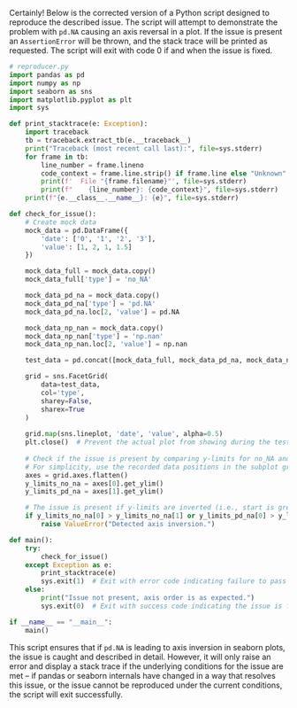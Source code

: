 Certainly! Below is the corrected version of a Python script designed to reproduce the described issue. The script will attempt to demonstrate the problem with `pd.NA` causing an axis reversal in a plot. If the issue is present an `AssertionError` will be thrown, and the stack trace will be printed as requested. The script will exit with code 0 if and when the issue is fixed.

```python
# reproducer.py
import pandas as pd
import numpy as np
import seaborn as sns
import matplotlib.pyplot as plt
import sys

def print_stacktrace(e: Exception):
    import traceback
    tb = traceback.extract_tb(e.__traceback__)
    print("Traceback (most recent call last):", file=sys.stderr)
    for frame in tb:
        line_number = frame.lineno
        code_context = frame.line.strip() if frame.line else "Unknown"
        print(f'  File "{frame.filename}"', file=sys.stderr)
        print(f"    {line_number}: {code_context}", file=sys.stderr)
    print(f"{e.__class__.__name__}: {e}", file=sys.stderr)

def check_for_issue():
    # Create mock data
    mock_data = pd.DataFrame({
        'date': ['0', '1', '2', '3'],
        'value': [1, 2, 1, 1.5]
    })

    mock_data_full = mock_data.copy()
    mock_data_full['type'] = 'no_NA'

    mock_data_pd_na = mock_data.copy()
    mock_data_pd_na['type'] = 'pd.NA'
    mock_data_pd_na.loc[2, 'value'] = pd.NA

    mock_data_np_nan = mock_data.copy()
    mock_data_np_nan['type'] = 'np.nan'
    mock_data_np_nan.loc[2, 'value'] = np.nan

    test_data = pd.concat([mock_data_full, mock_data_pd_na, mock_data_np_nan])

    grid = sns.FacetGrid(
        data=test_data,
        col='type',
        sharey=False,
        sharex=True
    )
    
    grid.map(sns.lineplot, 'date', 'value', alpha=0.5)
    plt.close()  # Prevent the actual plot from showing during the test
   
    # Check if the issue is present by comparing y-limits for no_NA and pd.NA plots
    # For simplicity, use the recorded data positions in the subplot grid
    axes = grid.axes.flatten()
    y_limits_no_na = axes[0].get_ylim()
    y_limits_pd_na = axes[1].get_ylim()

    # The issue is present if y-limits are inverted (i.e., start is greater than end)
    if y_limits_no_na[0] > y_limits_no_na[1] or y_limits_pd_na[0] > y_limits_pd_na[1]:
        raise ValueError("Detected axis inversion.")

def main():
    try:
        check_for_issue()
    except Exception as e:
        print_stacktrace(e)
        sys.exit(1)  # Exit with error code indicating failure to pass the test
    else:
        print("Issue not present, axis order is as expected.")
        sys.exit(0)  # Exit with success code indicating the issue is fixed

if __name__ == "__main__":
    main()
```
This script ensures that if `pd.NA` is leading to axis inversion in seaborn plots, the issue is caught and described in detail. However, it will only raise an error and display a stack trace if the underlying conditions for the issue are met – if pandas or seaborn internals have changed in a way that resolves this issue, or the issue cannot be reproduced under the current conditions, the script will exit successfully.